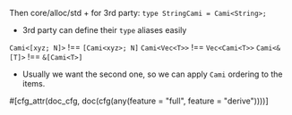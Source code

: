 Then core/alloc/std + for 3rd party:
`type StringCami = Cami<String>;`
- 3rd party can define their `type` aliases easily

`Cami<[xyz; N]>` !== `[Cami<xyz>; N]`
`Cami<Vec<T>>`   !== `Vec<Cami<T>>`
`Cami<&[T]>`     !== `&[Cami<T>]`
- Usually we want the second one, so we can apply `Cami` ordering to the items.


#[cfg_attr(doc_cfg, doc(cfg(any(feature = "full", feature = "derive"))))]
